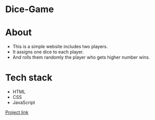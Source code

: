 # Dice-Game

# About
- This is a simple website includes two players.
- It assigns one dice to each player.
- And rolls them randomly the player who gets higher number wins.

# Tech stack
- HTML
- CSS
- JavaScript

<a href="https://kuna1jain.github.io/Dice-Game/dicee.html"> Project link </a>
